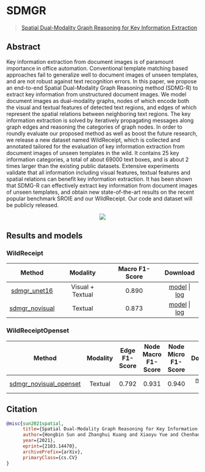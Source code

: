 # SDMGR

> [Spatial Dual-Modality Graph Reasoning for Key Information Extraction](https://arxiv.org/abs/2103.14470)

<!-- [ALGORITHM] -->

## Abstract

Key information extraction from document images is of paramount importance in office automation. Conventional template matching based approaches fail to generalize well to document images of unseen templates, and are not robust against text recognition errors. In this paper, we propose an end-to-end Spatial Dual-Modality Graph Reasoning method (SDMG-R) to extract key information from unstructured document images. We model document images as dual-modality graphs, nodes of which encode both the visual and textual features of detected text regions, and edges of which represent the spatial relations between neighboring text regions. The key information extraction is solved by iteratively propagating messages along graph edges and reasoning the categories of graph nodes. In order to roundly evaluate our proposed method as well as boost the future research, we release a new dataset named WildReceipt, which is collected and annotated tailored for the evaluation of key information extraction from document images of unseen templates in the wild. It contains 25 key information categories, a total of about 69000 text boxes, and is about 2 times larger than the existing public datasets. Extensive experiments validate that all information including visual features, textual features and spatial relations can benefit key information extraction. It has been shown that SDMG-R can effectively extract key information from document images of unseen templates, and obtain new state-of-the-art results on the recent popular benchmark SROIE and our WildReceipt. Our code and dataset will be publicly released.

<div align=center>
<img src="https://user-images.githubusercontent.com/22607038/142580689-18edb4d7-f716-475c-b1c1-e2b934658cee.png"/>
</div>

## Results and models

### WildReceipt

|                                 Method                                 |     Modality     | Macro F1-Score |                                               Download                                               |
| :--------------------------------------------------------------------: | :--------------: | :------------: | :--------------------------------------------------------------------------------------------------: |
|   [sdmgr_unet16](/configs/kie/sdmgr/sdmgr_unet16_60e_wildreceipt.py)   | Visual + Textual |     0.890      | [model](https://download.openmmlab.com/mmocr/kie/sdmgr/sdmgr_unet16_60e_wildreceipt/sdmgr_unet16_60e_wildreceipt_20220825_151648-22419f37.pth) \| [log](https://download.openmmlab.com/mmocr/kie/sdmgr/sdmgr_unet16_60e_wildreceipt/20220825_151648.log) |
| [sdmgr_novisual](/configs/kie/sdmgr/sdmgr_novisual_60e_wildreceipt.py) |     Textual      |     0.873      | [model](https://download.openmmlab.com/mmocr/kie/sdmgr/sdmgr_novisual_60e_wildreceipt/sdmgr_novisual_60e_wildreceipt_20220831_193317-827649d8.pth) \| [log](https://download.openmmlab.com/mmocr/kie/sdmgr/sdmgr_novisual_60e_wildreceipt/20220831_193317.log) |

### WildReceiptOpenset

|                                Method                                 | Modality | Edge F1-Score | Node Macro F1-Score | Node Micro F1-Score |                                 Download                                 |
| :-------------------------------------------------------------------: | :------: | :-----------: | :-----------------: | :-----------------: | :----------------------------------------------------------------------: |
| [sdmgr_novisual_openset](/configs/kie/sdmgr/sdmgr_novisual_60e_wildreceipt-openset.py) | Textual  |     0.792     |        0.931        |        0.940        | [model](https://download.openmmlab.com/mmocr/kie/sdmgr/sdmgr_novisual_60e_wildreceipt-openset/sdmgr_novisual_60e_wildreceipt-openset_20220831_200807-dedf15ec.pth) \| [log](https://download.openmmlab.com/mmocr/kie/sdmgr/sdmgr_novisual_60e_wildreceipt-openset/20220831_200807.log) |

## Citation

```bibtex
@misc{sun2021spatial,
      title={Spatial Dual-Modality Graph Reasoning for Key Information Extraction},
      author={Hongbin Sun and Zhanghui Kuang and Xiaoyu Yue and Chenhao Lin and Wayne Zhang},
      year={2021},
      eprint={2103.14470},
      archivePrefix={arXiv},
      primaryClass={cs.CV}
}
```
